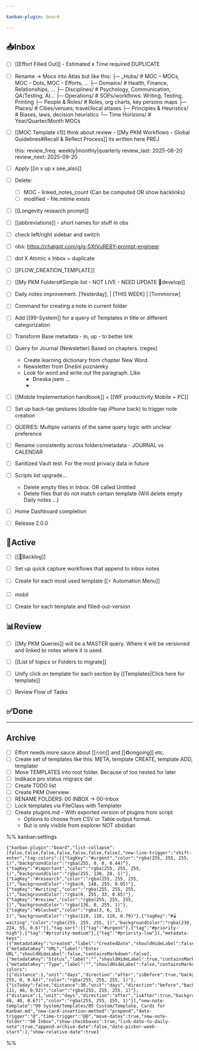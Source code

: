 ```yaml
---

kanban-plugin: board

---
```


## 📥Inbox

- [ ] [[Effort Filled Out]] - Estimated x Time required DUPLICATE
- [ ] Rename -> Mocs into Atlas but like this: 
	   ├─ _Hubs/                       # MOC – MOCs, MOC – Dots, MOC – Efforts, ...
	   ├─ Domains/                     # Health, Finance, Relationships, ...
	   ├─ Disciplines/                 # Psychology, Communication, QA/Testing, AI...
	   ├─ Operations/                  # SOPs/workflows: Writing, Testing, Printing
	   ├─ People & Roles/              # Roles, org charts, key persons maps
	   ├─ Places/                      # Cities/venues; travel/local atlases
	   ├─ Principles & Heuristics/     # Biases, laws, decision heuristics
	   └─ Time Horizons/               # Year/Quarter/Month MOCs
- [ ] [[MOC Template v1]] think about review - [[My PKM Workflows - Global Guidelines#Recall & Reflect Process]] its written here PREJ 
	
	this: 
	review_freq: weekly|monthly|quarterly
	review_last: 2025-08-20
	review_next: 2025-09-20
- [ ] Apply [[in x up x see_also]]
- [ ] Delete:
	- [ ] MOC - linked_notes_count (Can be computed OR show backlinks)
	- [ ] modified - file.mtime exists
- [ ] [[Longevity research prompt]]
- [ ] [[abbreviations]] - short names for stuff in obs
- [ ] check left/right sidebar and switch
- [ ] obs: https://chatgpt.com/g/g-5XtVuRE8Y-prompt-engineer
- [ ] dot  X Atomic x Inbox = duplicate
- [ ] [[FLOW_CREATION_TEMPLATE]]
- [ ] [[My PKM Folders#Simple list - NOT LIVE - NEED UPDATE 🌱develop]]
- [ ] Daily notes improvement. 
	[Yesterday], | [THIS WEEK] | [Tommorow]
- [ ] Command for creating a note in current folder
- [ ] Add [[99-System]] for a query of Templates in title or different categorization
- [ ] Transform Base metadata - in, up - to better link
- [ ] Query for Journal (Newsletter) 
	Based on chapters. (regex)
	- Create learning dictionary from chapter New Word.  
	- Newsletter from Dnešní poznámky 
	- Look for word and write out the paragraph. Like
		- Dneska jsem … 
		-
- [ ] [[Mobile Implementation handbook]] + [[WF productivity Mobile + PC]]
- [ ] Set up back-tap gestures (double-tap iPhone back) to trigger note creation
- [ ] QUERIES:
	Multiple variants of the same query logic with unclear preference
- [ ] Rename consistently across folders/metadata - JOURNAL vs CALENDAR
- [ ] Sanitized Vault test. For the most privacy data in future
- [ ] Scripts list upgrade...
	- Delete empty files in Inbox. OR called Untitled
	- Delete files that do not match certain template (Will delete empty Daily notes ...)
- [ ] Home Dashboard completion
- [ ] Release 2.0.0


## 🔄Active

- [ ] [[💾Backlog]]
- [ ] Set up quick capture workflows that append to inbox notes
- [ ] Create for each most used template
	[[⚡ Automation Menu]]
- [ ] mobil
- [ ] Create for each template and filled-out-version


## 📊Review

- [ ] [[My PKM Queries]] will be a MASTER query. Where it will be versioned and linked to notes where it is used.
- [ ] [[List of topics or Folders to migrate]]
- [ ] Unify click on template for each section by [[Templates|Click here for template]]
- [ ] Review Flow of Tasks


## ✅Done



***

## Archive

- [ ] Effort needs more sauce about [[🔥on]]  and [[♻️ongoing]]  etc.
- [ ] Create set of templates like this: 
	META, template
	CREATE, template
	ADD, templater
- [ ] Move TEMPLATES into root folder. Because of too nested for later
- [ ] Indikace pro status migrace dat
- [ ] Create TODO list
- [ ] Create PKM Overview
- [ ] RENAME FOLDERS:
	00 INBOX -> 00-Inbox
- [ ] Lock templates via FileClass with Templater
- [ ] Create plugins.md - With exported version of plugins from script
	- Options to choose from CSV or Table output format. 
	- But is only visible from explorer NOT obsidian

%% kanban:settings
```
{"kanban-plugin":"board","list-collapse":[false,false,false,false,false,false,false],"new-line-trigger":"shift-enter","tag-colors":[{"tagKey":"#urgent","color":"rgba(255, 255, 255, 1)","backgroundColor":"rgba(255, 0, 0, 0.44)"},{"tagKey":"#important","color":"rgba(255, 255, 255, 1)","backgroundColor":"rgba(255, 130, 28, 1)"},{"tagKey":"#research","color":"rgba(255, 255, 255, 1)","backgroundColor":"rgba(0, 148, 255, 0.85)"},{"tagKey":"#writing","color":"rgba(255, 255, 255, 1)","backgroundColor":"rgba(0, 255, 33, 0.65)"},{"tagKey":"#review","color":"rgba(255, 255, 255, 1)","backgroundColor":"rgba(136, 0, 255, 1)"},{"tagKey":"#blocked","color":"rgba(3, 6, 15, 1)","backgroundColor":"rgba(110, 110, 110, 0.79)"},{"tagKey":"#⌛waiting","color":"rgba(255, 255, 255, 1)","backgroundColor":"rgba(230, 224, 55, 0.6)"}],"tag-sort":[{"tag":"#urgent"},{"tag":"#priority-high"},{"tag":"#priority-medium"},{"tag":"#priority-low"}],"metadata-keys":[{"metadataKey":"created","label":"CreatedDate","shouldHideLabel":false,"containsMarkdown":false},{"metadataKey":"URL","label":"Enter URL","shouldHideLabel":false,"containsMarkdown":false},{"metadataKey":"Status","label":"","shouldHideLabel":true,"containsMarkdown":true},{"metadataKey":"Type","label":"","shouldHideLabel":false,"containsMarkdown":true}],"date-colors":[{"distance":1,"unit":"days","direction":"after","isBefore":true,"backgroundColor":"rgba(20, 255, 0, 0.64)","color":"rgba(255, 255, 255, 1)"},{"isToday":false,"distance":30,"unit":"days","direction":"before","backgroundColor":"rgba(217, 111, 46, 0.92)","color":"rgba(255, 255, 255, 1)"},{"distance":1,"unit":"days","direction":"after","isAfter":true,"backgroundColor":"rgba(184, 40, 40, 0.67)","color":"rgba(255, 255, 255, 1)"}],"new-note-template":"99 System/Templates/05 Custom/Template, Cards for  Kanban.md","new-card-insertion-method":"prepend","date-trigger":"@","time-trigger":"@@","move-dates":true,"new-note-folder":"00 Inbox","show-checkboxes":true,"link-date-to-daily-note":true,"append-archive-date":false,"date-picker-week-start":1,"show-relative-date":true}
```
%%